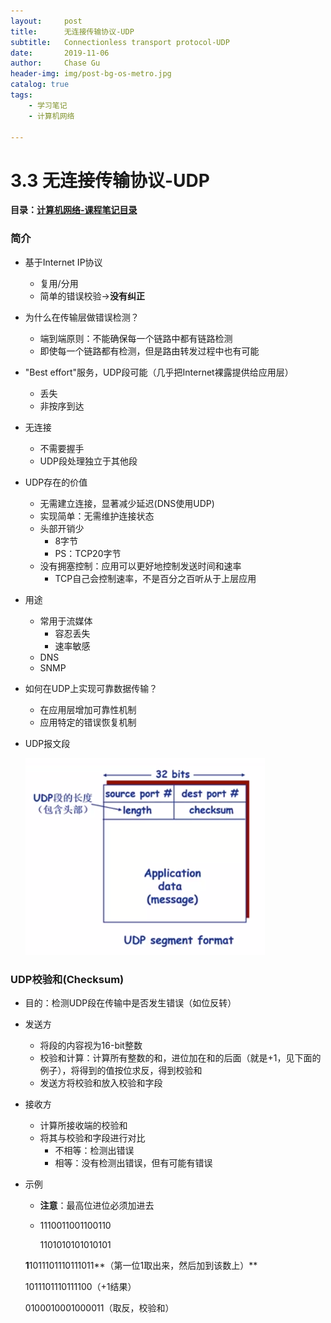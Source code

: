 ```yaml
---
layout:     post
title:      无连接传输协议-UDP
subtitle:   Connectionless transport protocol-UDP
date:       2019-11-06
author:     Chase Gu
header-img: img/post-bg-os-metro.jpg
catalog: true
tags:
    - 学习笔记
    - 计算机网络

---
```


# 3.3 无连接传输协议-UDP

**目录：[计算机网络-课程笔记目录](https://gushichen.gitee.io/2019/10/31/network-catalog/)**



### 简介

* 基于Internet IP协议

  * 复用/分用
  * 简单的错误校验->**没有纠正**

* 为什么在传输层做错误检测？

  * 端到端原则：不能确保每一个链路中都有链路检测
  * 即使每一个链路都有检测，但是路由转发过程中也有可能

* "Best effort"服务，UDP段可能（几乎把Internet裸露提供给应用层）

  * 丢失
  * 非按序到达

* 无连接

  * 不需要握手
  * UDP段处理独立于其他段

* UDP存在的价值

  * 无需建立连接，显著减少延迟(DNS使用UDP)
  * 实现简单：无需维护连接状态
  * 头部开销少
    * 8字节
    * PS：TCP20字节
  * 没有拥塞控制：应用可以更好地控制发送时间和速率
    * TCP自己会控制速率，不是百分之百听从于上层应用

* 用途

  * 常用于流媒体
    * 容忍丢失
    * 速率敏感
  * DNS
  * SNMP

* 如何在UDP上实现可靠数据传输？

  * 在应用层增加可靠性机制
  * 应用特定的错误恢复机制

* UDP报文段

  ![UDP报文段](/img-post/2019-12-16-network-udp/UDP报文段.png)



### UDP校验和(Checksum)

* 目的：检测UDP段在传输中是否发生错误（如位反转）

* 发送方

  * 将段的内容视为16-bit整数
  * 校验和计算：计算所有整数的和，进位加在和的后面（就是+1，见下面的例子），将得到的值按位求反，得到校验和
  * 发送方将校验和放入校验和字段

* 接收方

  * 计算所接收端的校验和
  * 将其与校验和字段进行对比
    * 不相等：检测出错误
    * 相等：没有检测出错误，但有可能有错误

* 示例

  * **注意**：最高位进位必须加进去

  *  1110011001100110

     1101010101010101

    **1**1011101110111011**（第一位1取出来，然后加到该数上）**

    1011101110111100（+1结果）

    0100010001000011（取反，校验和）